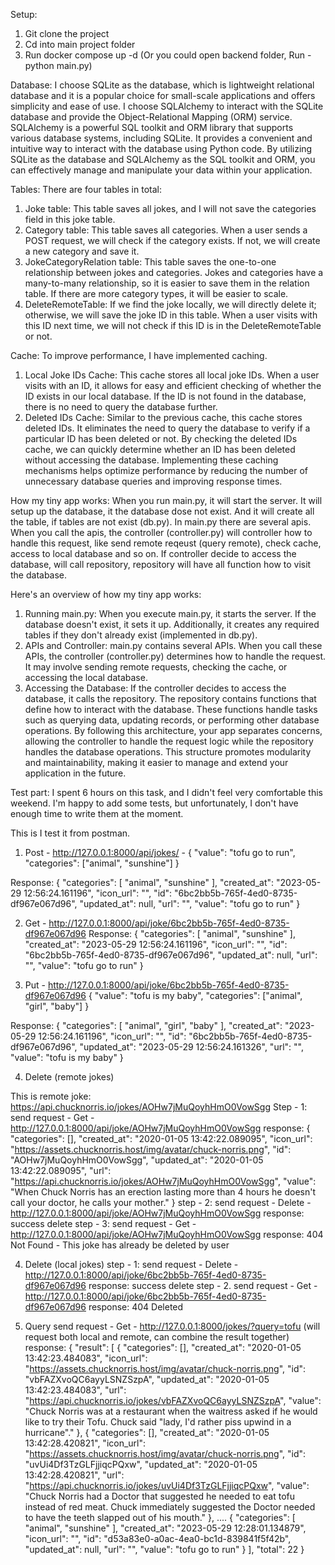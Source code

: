 Setup:
1. Git clone the project
2. Cd into main project folder
3. Run docker compose up -d (Or you could open backend folder, Run - python main.py)

Database:
I choose SQLite as the database, which is lightweight relational database and it is a popular choice for 
small-scale applications and offers simplicity and ease of use.
I choose SQLAlchemy to interact with the SQLite database and provide the Object-Relational Mapping (ORM) service. 
SQLAlchemy is a powerful SQL toolkit and ORM library that supports various database systems, including SQLite. 
It provides a convenient and intuitive way to interact with the database using Python code.
By utilizing SQLite as the database and SQLAlchemy as the SQL toolkit and ORM, you can effectively manage and manipulate your data within your application.

Tables:
There are four tables in total:
1. Joke table: This table saves all jokes, and I will not save the categories field in this joke table.
2. Category table: This table saves all categories. When a user sends a POST request, we will check if the category exists. 
If not, we will create a new category and save it.
3. JokeCategoryRelation table: This table saves the one-to-one relationship between jokes and categories. 
Jokes and categories have a many-to-many relationship, so it is easier to save them in the relation table. 
If there are more category types, it will be easier to scale.
4. DeleteRemoteTable: If we find the joke locally, we will directly delete it; otherwise, we will save the joke ID in this table. 
When a user visits with this ID next time, we will not check if this ID is in the DeleteRemoteTable or not.

Cache:
To improve performance, I have implemented caching.
1. Local Joke IDs Cache: This cache stores all local joke IDs. When a user visits with an ID, 
it allows for easy and efficient checking of whether the ID exists in our local database. 
If the ID is not found in the database, there is no need to query the database further.
2. Deleted IDs Cache: Similar to the previous cache, this cache stores deleted IDs. 
It eliminates the need to query the database to verify if a particular ID has been deleted or not. 
By checking the deleted IDs cache, we can quickly determine whether an ID has been deleted without accessing the database.
Implementing these caching mechanisms helps optimize performance by reducing the number of unnecessary database queries and improving response times.

How my tiny app works:
When you run main.py, it will start the server. It will setup up the database, it the database dose not exist.
And it will create all the table, if tables are not exist (db.py).
In main.py there are several apis. When you call the apis, the controller (controller.py) will controller how to handle
this request, like send remote reqeust (query remote), check cache, access to local database and so on.
If controller decide to access the database, will call repository, repository will have all function how to visit 
the database.


Here's an overview of how my tiny app works:
1. Running main.py: When you execute main.py, it starts the server. If the database doesn't exist, it sets it up. 
Additionally, it creates any required tables if they don't already exist (implemented in db.py).
2. APIs and Controller: main.py contains several APIs.
When you call these APIs, the controller (controller.py) determines how to handle the request. 
It may involve sending remote requests, checking the cache, or accessing the local database.
3. Accessing the Database: If the controller decides to access the database, it calls the repository. 
The repository contains functions that define how to interact with the database. 
These functions handle tasks such as querying data, updating records, or performing other database operations.
By following this architecture, your app separates concerns, allowing the controller to handle the request logic 
while the repository handles the database operations. This structure promotes modularity and maintainability, making it easier to manage and extend your application in the future.

Test part:
I spent 6 hours on this task, and I didn't feel very comfortable this weekend.
I'm happy to add some tests, but unfortunately, I don't have enough time to write them at the moment.

This is I test it from postman.

1. Post - http://127.0.0.1:8000/api/jokes/ - {
    "value": "tofu go to run",
    "categories": ["animal", "sunshine"]
}

Response:
{
    "categories": [
        "animal",
        "sunshine"
    ],
    "created_at": "2023-05-29 12:56:24.161196",
    "icon_url": "",
    "id": "6bc2bb5b-765f-4ed0-8735-df967e067d96",
    "updated_at": null,
    "url": "",
    "value": "tofu go to run"
}

2. Get - http://127.0.0.1:8000/api/joke/6bc2bb5b-765f-4ed0-8735-df967e067d96
Response:
{
    "categories": [
        "animal",
        "sunshine"
    ],
    "created_at": "2023-05-29 12:56:24.161196",
    "icon_url": "",
    "id": "6bc2bb5b-765f-4ed0-8735-df967e067d96",
    "updated_at": null,
    "url": "",
    "value": "tofu go to run"
}

3. Put - http://127.0.0.1:8000/api/joke/6bc2bb5b-765f-4ed0-8735-df967e067d96 
{
    "value": "tofu is my baby",
    "categories": ["animal", "girl", "baby"]
}

Response:
{
    "categories": [
        "animal",
        "girl",
        "baby"
    ],
    "created_at": "2023-05-29 12:56:24.161196",
    "icon_url": "",
    "id": "6bc2bb5b-765f-4ed0-8735-df967e067d96",
    "updated_at": "2023-05-29 12:56:24.161326",
    "url": "",
    "value": "tofu is my baby"
}

4. Delete (remote jokes)

This is remote joke: https://api.chucknorris.io/jokes/AOHw7jMuQoyhHmO0VowSgg
   Step - 1: send request - Get - http://127.0.0.1:8000/api/joke/AOHw7jMuQoyhHmO0VowSgg
             response: {
                    "categories": [],
                    "created_at": "2020-01-05 13:42:22.089095",
                    "icon_url": "https://assets.chucknorris.host/img/avatar/chuck-norris.png",
                    "id": "AOHw7jMuQoyhHmO0VowSgg",
                    "updated_at": "2020-01-05 13:42:22.089095",
                    "url": "https://api.chucknorris.io/jokes/AOHw7jMuQoyhHmO0VowSgg",
                    "value": "When Chuck Norris has an erection lasting more than 4 hours he doesn't call your doctor, he calls your mother."
             }
   step - 2: send request - Delete - http://127.0.0.1:8000/api/joke/AOHw7jMuQoyhHmO0VowSgg
             response: success delete
   step - 3: send request - Get - http://127.0.0.1:8000/api/joke/AOHw7jMuQoyhHmO0VowSgg
             response: 404 Not Found - This joke has already be deleted by user


4. Delete (local jokes)
   step - 1: send request - Delete - http://127.0.0.1:8000/api/joke/6bc2bb5b-765f-4ed0-8735-df967e067d96
             response: success delete
   step - 2. send request - Get - http://127.0.0.1:8000/api/joke/6bc2bb5b-765f-4ed0-8735-df967e067d96
             response: 404 Deleted

5. Query 
   send request - Get - http://127.0.0.1:8000/jokes/?query=tofu
   (will request both local and remote, can combine the result together)
   response: {
    "result": [
        {
            "categories": [],
            "created_at": "2020-01-05 13:42:23.484083",
            "icon_url": "https://assets.chucknorris.host/img/avatar/chuck-norris.png",
            "id": "vbFAZXvoQC6ayyLSNZSzpA",
            "updated_at": "2020-01-05 13:42:23.484083",
            "url": "https://api.chucknorris.io/jokes/vbFAZXvoQC6ayyLSNZSzpA",
            "value": "Chuck Norris was at a restaurant when the waitress asked if he would like to try their Tofu. Chuck said \"lady, I'd rather piss upwind in a hurricane\"."
        },
        {
            "categories": [],
            "created_at": "2020-01-05 13:42:28.420821",
            "icon_url": "https://assets.chucknorris.host/img/avatar/chuck-norris.png",
            "id": "uvUi4Df3TzGLFjjiqcPQxw",
            "updated_at": "2020-01-05 13:42:28.420821",
            "url": "https://api.chucknorris.io/jokes/uvUi4Df3TzGLFjjiqcPQxw",
            "value": "Chuck Norris had a Doctor that suggested he needed to eat tofu instead of red meat. Chuck immediately suggested the Doctor needed to have the teeth slapped out of his mouth."
        },
        ....
        {
            "categories": [
                "animal",
                "sunshine"
            ],
            "created_at": "2023-05-29 12:28:01.134879",
            "icon_url": "",
            "id": "d53a83e0-a0ac-4ea0-bc1d-839841f5f42b",
            "updated_at": null,
            "url": "",
            "value": "tofu go to run"
        }
    ],
    "total": 22
}



